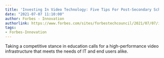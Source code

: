 ```yaml
---
title: 'Investing In Video Technology: Five Tips For Post-Secondary Schools'
date: "2021-07-07 11:10:00"
author: Forbes - Innovation
authorlink: https://www.forbes.com/sites/forbestechcouncil/2021/07/07/investing-in-video-technology-five-tips-for-post-secondary-schools/
tags:
- Forbes-Innovation
---
```

Taking a competitive stance in education calls for a high-performance video infrastructure that meets the needs of IT and end users alike.